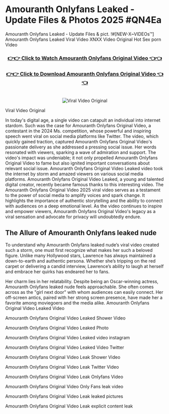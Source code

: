 # Amouranth Onlyfans Leaked - Update Files & Photos 2025 #QN4Ea

Amouranth Onlyfans Leaked - Update Files & pict. !#[NEW-X~VIDEOs™] Amouranth Onlyfans Leaked Viral Video XNXX Video Original Hot Sex porn Video
<br>
<div align="center">
<h3><a href="https://links2leaks.com?utm_source=amouranth&utm_medium=gitlong" rel="nofollow">👉👉 Click to Watch Amouranth Onlyfans Original Video 👈👈</a></h3>
<h3><a href="https://links2leaks.com?utm_source=amouranth&utm_medium=gitlong" rel="nofollow">👉👉 Click to Download Amouranth Onlyfans Original Video 👈👈</a></h3>
<br>
<a href="https://links2leaks.com?utm_source=amouranth&utm_medium=gitlong" rel="nofollow"><img src="https://i.ibb.co/Gkj2r4b/banner.png" alt="Viral Video Original" style="max-width: 100%; display: inline-block;" data-target="animated-image.originalImage"></a>
</div>

Viral Video Original

In today's digital age, a single video can catapult an individual into internet stardom. Such was the case for Amouranth Onlyfans Original Video, a contestant in the 2024 Ms. competition, whose powerful and inspiring speech went viral on social media platforms like Twitter.
The video, which quickly gained traction, captured Amouranth Onlyfans Original Video's passionate delivery as she addressed a pressing social issue. Her words resonated with viewers, sparking a wave of admiration and support. The video's impact was undeniable; it not only propelled Amouranth Onlyfans Original Video to fame but also ignited important conversations about relevant social issue.
Amouranth Onlyfans Original Video Leaked video took the internet by storm and amazed viewers on various social media platforms. Amouranth Onlyfans Original Video Leaked, a young and talented digital creator, recently became famous thanks to this interesting video.
The Amouranth Onlyfans Original Video 2025 viral video serves as a testament to the power of social media to amplify voices and spark change. It highlights the importance of authentic storytelling and the ability to connect with audiences on a deep emotional level. As the video continues to inspire and empower viewers, Amouranth Onlyfans Original Video's legacy as a viral sensation and advocate for privacy will undoubtedly endure.

<h2>The Allure of Amouranth Onlyfans leaked nude</h2>


To understand why Amouranth Onlyfans leaked nude’s viral video created such a storm, one must first recognize what makes her such a beloved figure. Unlike many Hollywood stars, Lawrence has always maintained a down-to-earth and authentic persona. Whether she’s tripping on the red carpet or delivering a candid interview, Lawrence’s ability to laugh at herself and embrace her quirks has endeared her to fans.

Her charm lies in her relatability. Despite being an Oscar-winning actress, Amouranth Onlyfans leaked nude feels approachable. She often comes across as the "girl next door" with whom audiences can easily connect. Her off-screen antics, paired with her strong screen presence, have made her a favorite among moviegoers and the media alike.
Amouranth Onlyfans Original Video Leaked Video

Amouranth Onlyfans Original Video Leaked Shower Video

Amouranth Onlyfans Original Video Leaked Photo

Amouranth Onlyfans Original Video Leaked video instagram

Amouranth Onlyfans Original Video Leaked Video Twitter

Amouranth Onlyfans Original Video Leak Shower Video

Amouranth Onlyfans Original Video Leak Twitter Video

Amouranth Onlyfans Original Video Leak Onlyfans Video

Amouranth Onlyfans Original Video Only Fans leak video

Amouranth Onlyfans Original Video Leak leaked pictures

Amouranth Onlyfans Original Video Leak explicit content leak